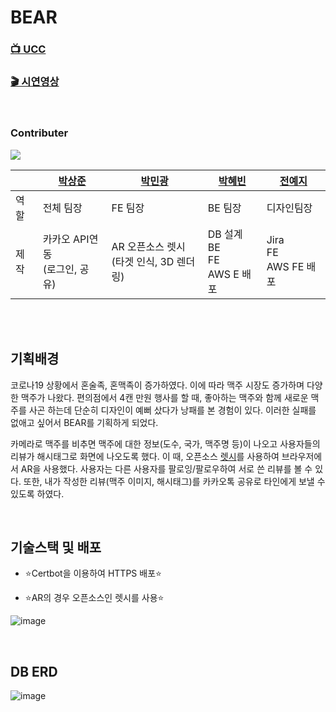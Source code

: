 # BEAR



### [📺 UCC](https://youtu.be/k9ZZYctwgz0)  

### [🎬 시연영상](https://www.youtube.com/watch?v=mQJGjZQTsCY&t=19s)

<br/>


### Contributer
<a href="https://github.com/happ-in/BEAR/graphs/contributors">
  <img src="https://contrib.rocks/image?repo=happ-in/BEAR" />
</a>

||[박상준](https://github.com/june11215)|[박민광](https://github.com/minkpang)|[박혜빈](https://github.com/happ-in)|[전예지](https://github.com/yeahaluu)|
|-|-|-|-|-|
|역할|전체 팀장|FE 팀장|BE 팀장|디자인팀장|
|제작|카카오 API연동 <br> (로그인, 공유) <br>|AR 오픈소스 렛시 <br> (타겟 인식, 3D 렌더링)|DB 설계 <br> BE <br> FE  <br> AWS E 배포|Jira <br> FE <br> AWS FE 배포|


<br/>





<br/>

## 기획배경

코로나19 상황에서 혼술족, 혼맥족이 증가하였다. 이에 따라 맥주 시장도 증가하며 다양한 맥주가 나왔다. 편의점에서 4캔 만원 행사를 할 때, 좋아하는 맥주와 함께 새로운 맥주를 사곤 하는데 단순히 디자인이 예뻐 샀다가 낭패를 본 경험이 있다. 이러한 실패를 없애고 싶어서 BEAR를 기획하게 되었다.

카메라로 맥주를 비추면 맥주에 대한 정보(도수, 국가, 맥주명 등)이 나오고 사용자들의 리뷰가 해시태그로 화면에 나오도록 했다. 이 때, 오픈소스 [렛시](https://www.letsee.io/ko/)를 사용하여 브라우저에서 AR을 사용했다. 사용자는 다른 사용자를 팔로잉/팔로우하여 서로 쓴 리뷰를 볼 수 있다. 또한, 내가 작성한 리뷰(맥주 이미지, 해시태그)를 카카오톡 공유로 타인에게 보낼 수 있도록 하였다.



<br/>


## 기술스택 및 배포

- ⭐Certbot을 이용하여 HTTPS 배포⭐

- ⭐AR의 경우 오픈소스인 렛시를 사용⭐


![image](https://user-images.githubusercontent.com/36289638/130325226-37864867-01cd-43e8-8708-9a10c76f258e.png)



<br/>

## DB ERD

![image](https://user-images.githubusercontent.com/36289638/130327184-011fe1f4-42a0-432b-a0d2-edb31b94e9b7.png)



